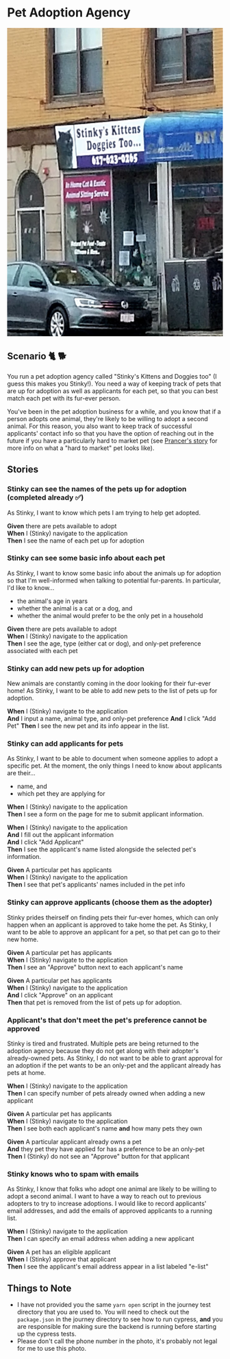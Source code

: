# Pet Adoption Agency

![image info](./stinkys_storefront.png)

## Scenario 🐈 🐕
You run a pet adoption agency called "Stinky's Kittens and Doggies too" (I guess this makes you Stinky!).  You need a 
way of keeping track of pets that are up for adoption as well as applicants for each pet, so that you can best match 
each pet with its fur-ever person.  

You've been in the pet adoption business for a while, and you know that if a person adopts one animal, they're likely
to be willing to adopt a second animal.  For this reason, you also want to keep track of successful applicants' contact
info so that you have the option of reaching out in the future if you have a particularly hard to market pet (see 
[Prancer's story](https://www.boredpanda.com/funny-honest-adoption-post-prancer/?utm_source=google&utm_medium=organic&utm_campaign=organic) for more info on what a "hard to market" pet looks like).

## Stories

### Stinky can see the names of the pets up for adoption (completed already ✅)
As Stinky, I want to know which pets I am trying to help get adopted.


**Given** there are pets available to adopt <br/>
**When** I (Stinky) navigate to the application <br/>
**Then** I see the name of each pet up for adoption

### Stinky can see some basic info about each pet
As Stinky, I want to know some basic info about the animals up for adoption 
so that I'm well-informed when talking to potential fur-parents.  In particular,
I'd like to know...
- the animal's age in years
- whether the animal is a cat or a dog, and
- whether the animal would prefer to be the only pet in a household


**Given** there are pets available to adopt <br/>
  **When** I (Stinky) navigate to the application <br>
  **Then** I see the age, type (either cat or dog), and only-pet preference associated with each pet


### Stinky can add new pets up for adoption
New animals are constantly coming in the door looking for their fur-ever home!
As Stinky, I want to be able to add new pets to the list of pets up for adoption.


**When** I (Stinky) navigate to the application <br>
**And** I input a name, animal type, and only-pet preference
**And** I click "Add Pet"
**Then** I see the new pet and its info appear in the list.


### Stinky can add applicants for pets
As Stinky, I want to be able to document when someone applies to adopt a specific pet.
At the moment, the only things I need to know about applicants are their...
- name, and 
- which pet they are applying for

**When** I (Stinky) navigate to the application <br>
**Then** I see a form on the page for me to submit applicant information.

**When** I (Stinky) navigate to the application <br>
**And** I fill out the applicant information <br>
**And** I click "Add Applicant" <br>
**Then** I see the applicant's name listed alongside the selected pet's information.

**Given** A particular pet has applicants <br>
**When** I (Stinky) navigate to the application <br> 
**Then** I see that pet's applicants' names included in the pet info


### Stinky can approve applicants (choose them as the adopter)
Stinky prides theirself on finding pets their fur-ever homes, which can only happen when an applicant
is approved to take home the pet.  As Stinky, I want to be able to approve an applicant for a pet, so that
pet can go to their new home.


**Given** A particular pet has applicants <br>
**When** I (Stinky) navigate to the application <br>
**Then** I see an "Approve" button next to each applicant's name

**Given** A particular pet has applicants <br>
**When** I (Stinky) navigate to the application <br>
**And** I click "Approve" on an applicant <br>
**Then** that pet is removed from the list of pets up for adoption.


### Applicant's that don't meet the pet's preference cannot be approved
Stinky is tired and frustrated.  Multiple pets are being returned to the adoption
agency because they do not get along with their adopter's already-owned pets.  As 
Stinky, I do not want to be able to grant approval for an adoption if the pet wants
to be an only-pet and the applicant already has pets at home.


**When** I (Stinky) navigate to the application <br>
**Then** I can specify number of pets already owned when adding a new applicant


**Given** A particular pet has applicants <br>
**When** I (Stinky) navigate to the application <br>
**Then** I see both each applicant's name **and** how many pets they own


**Given** A particular applicant already owns a pet <br>
**And** they pet they have applied for has a preference to be an only-pet <br>
**Then** I (Stinky) do not see an "Approve" button for that applicant


### Stinky knows who to spam with emails
As Stinky, I know that folks who adopt one animal are likely to be willing to adopt a second animal.
I want to have a way to reach out to previous adopters to try to increase adoptions. I would like to
record applicants' email addresses, and add the emails of approved applicants to a running list.


**When** I (Stinky) navigate to the application <br>
**Then** I can specify an email address when adding a new applicant


**Given** A pet has an eligible applicant <br>
**When** I (Stinky) approve that applicant <br>
**Then** I see the applicant's email address appear in a list labeled "e-list"


## Things to Note
- I have not provided you the same `yarn open` script in the journey test directory
that you are used to.  You will need to check out the `package.json` in the journey
directory to see how to run cypress, **and** you are responsible for making
sure the backend is running before starting up the cypress tests.
- Please don't call the phone number in the photo, it's probably not legal
for me to use this photo.
